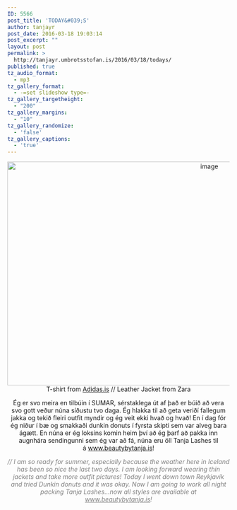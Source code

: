 ```yaml
---
ID: 5566
post_title: 'TODAY&#039;S'
author: tanjayr
post_date: 2016-03-18 19:03:14
post_excerpt: ""
layout: post
permalink: >
  http://tanjayr.umbrotsstofan.is/2016/03/18/todays/
published: true
tz_audio_format:
  - mp3
tz_gallery_format:
  - -=set slideshow type=-
tz_gallery_targetheight:
  - "200"
tz_gallery_margins:
  - "10"
tz_gallery_randomize:
  - 'false'
tz_gallery_captions:
  - 'true'
---
```

<p style="text-align: center;"><img class="aligncenter size-large wp-image-5570" src="http://www.tanjayr.com/wp-content/uploads/2016/03/image-1024x576.jpeg" alt="image" width="900" height="506" />T-shirt from <a href="http://www.adidas.is" target="_blank">Adidas.is</a> // Leather Jacket from Zara</p>
<p style="text-align: center;">Ég er svo meira en tilbúin í SUMAR, sérstaklega út af það er búið að vera svo gott veður núna síðustu tvo daga. Ég hlakka til að geta veriðí fallegum jakka og tekið fleiri <span class="nwe">outfit</span> myndir og ég veit ekki hvað og hvað! En í dag fór ég niður í bæ og smakkaði <span class="nwe">dunkin</span> <span class="nwe">donuts</span> í fyrsta skipti sem var alveg bara ágætt. En núna er ég loksins komin heim því að ég þarf að pakka inn augnhára sendingunni sem ég var að fá, núna eru öll Tanja <span class="nwe">Lashes</span> til á <a href="http://www.beautybytanja.is" target="_blank"><span class="nwe">www.beautybytanja.is</span></a>!</p>
<p style="text-align: center;"><em><span style="color: #808080;">// I am so ready for summer, especially because the weather here in Iceland has been so nice the last two days. I am looking forward wearing thin jackets and take more outfit pictures! Today I went down town Reykjavik and tried Dunkin donuts and it was okay. Now I am going to work all night packing Tanja Lashes...now all styles are available at <a style="color: #808080;" href="http://www.beautybytanja.is" target="_blank">www.beautybytanja.is</a>!</span></em></p>
